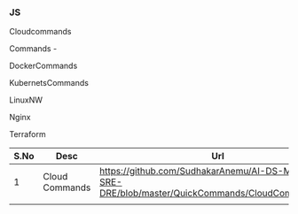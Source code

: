 ### JS

Cloudcommands

Commands - 

DockerCommands

KubernetsCommands

LinuxNW

Nginx

Terraform


| S.No | Desc           | Url                                                                                             |
| ---- | -------------- | ----------------------------------------------------------------------------------------------- |
| 1    | Cloud Commands | https://github.com/SudhakarAnemu/AI-DS-ML-DL-SRE-DRE/blob/master/QuickCommands/CloudCommands.md |
|      |                |                                                                                                 |
